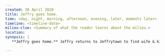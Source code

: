 ```yaml
---
created: 30 April 2020
title: Jeffry goes home.
time: <day, night, morning, afternoon, evening, later, moments later>
timeline: <timeline-date>
milieu-clue: <Summary of what the reader learns about the milieu.>
location:
synopsis: |
   **Jeffry goes home.** Jeffry returns to Jeffrytown to find wife & kids, but a miscarriage (no birth of a nation).

---
```


